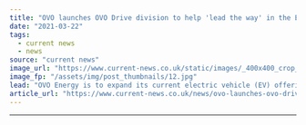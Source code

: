 ```yaml
---
title: "OVO launches OVO Drive division to help 'lead the way' in the EV market"
date: "2021-03-22"
tags: 
  - current news
  - news
source: "current news"
image_url: "https://www.current-news.co.uk/static/images/_400x400_crop_center-center/Chris-Russell-headshot-image-OVO-Energy.jpg"
image_fp: "/assets/img/post_thumbnails/12.jpg"
lead: "​OVO Energy is to expand its current electric vehicle (EV) offering as it launches OVO Drive, with Tonik Energy co-founder Chris Russell to helm the division."
article_url: "https://www.current-news.co.uk/news/ovo-launches-ovo-drive-division-to-help-lead-the-way-in-the-ev-market?utm_source=rss-feeds&utm_medium=rss&utm_campaign=rss"
---
```


---
